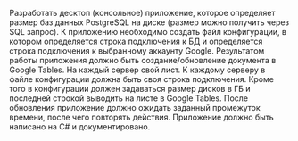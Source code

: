 Разработать десктоп (консольное) приложение, которое определяет размер баз данных PostgreSQL на диске (размер можно получить через SQL запрос). К приложению необходимо создать файл конфигурации, в котором определяется строка подключения к БД  и определяется строка подключения к выбранному аккаунту Google. Результатом работы приложения должно быть создание/обновление документа в Google Tables. 
На каждый сервер свой лист. К каждому серверу в файле конфигурации должна быть своя строка подключения. Кроме того в конфигурации должен задаваться размер дисков в ГБ и последней строкой выводить  на листе в Google Tables.
После обновления приложение должно ожидать заданный промежуток времени, после чего повторять действия.
Приложение должно быть написано на C# и документировано.
